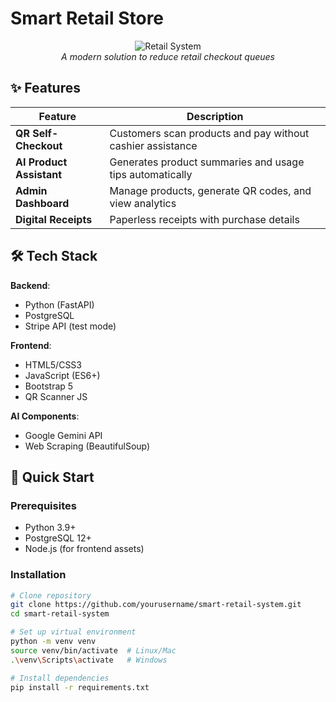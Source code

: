 # Smart Retail Store

<div align="center">
  
![Retail System](https://via.placeholder.com/800x400?text=Smart+Retail+System+Demo)  
*A modern solution to reduce retail checkout queues*

</div>

## ✨ Features

| Feature | Description |
|---------|-------------|
| **QR Self-Checkout** | Customers scan products and pay without cashier assistance |
| **AI Product Assistant** | Generates product summaries and usage tips automatically |
| **Admin Dashboard** | Manage products, generate QR codes, and view analytics |
| **Digital Receipts** | Paperless receipts with purchase details |

## 🛠 Tech Stack

**Backend**:
- Python (FastAPI)
- PostgreSQL
- Stripe API (test mode)

**Frontend**:
- HTML5/CSS3
- JavaScript (ES6+)
- Bootstrap 5
- QR Scanner JS

**AI Components**:
- Google Gemini API
- Web Scraping (BeautifulSoup)

## 🚀 Quick Start

### Prerequisites
- Python 3.9+
- PostgreSQL 12+
- Node.js (for frontend assets)

### Installation
```bash
# Clone repository
git clone https://github.com/yourusername/smart-retail-system.git
cd smart-retail-system

# Set up virtual environment
python -m venv venv
source venv/bin/activate  # Linux/Mac
.\venv\Scripts\activate   # Windows

# Install dependencies
pip install -r requirements.txt
